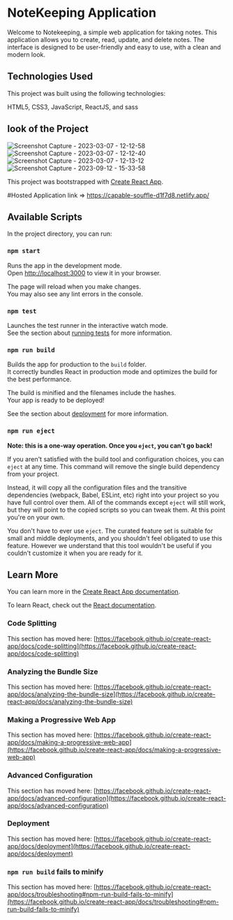 
# NoteKeeping Application

Welcome to Notekeeping, a simple web application for taking notes. This application allows you to create, read, update, and delete notes. The interface is designed to be user-friendly and easy to use, with a clean and modern look.

## Technologies Used
 This project was built using the following technologies:

HTML5,
CSS3,
JavaScript,
ReactJS,
and
sass

## look of the Project

![Screenshot Capture - 2023-03-07 - 12-12-58](https://user-images.githubusercontent.com/115978151/223345984-af074ae8-eee8-461c-a9f9-cbe020fcc9ea.png)
![Screenshot Capture - 2023-03-07 - 12-12-40](https://user-images.githubusercontent.com/115978151/223346002-9516d9f2-275b-40ae-af79-223af71f6b04.png)
![Screenshot Capture - 2023-03-07 - 12-13-12](https://user-images.githubusercontent.com/115978151/223346027-0767c827-3404-4fa1-93d3-342e9859b06c.png)
![Screenshot Capture - 2023-09-12 - 15-33-58](https://github.com/abhishek-06-singh/Frontend-Assignment/assets/115978151/6bf2fbdd-9d24-4a61-81cb-383138d07fb2)

This project was bootstrapped with [Create React App](https://github.com/facebook/create-react-app).


#Hosted Application 
link => https://capable-souffle-d1f7d8.netlify.app/

## Available Scripts

In the project directory, you can run:

### `npm start`

Runs the app in the development mode.\
Open [http://localhost:3000](http://localhost:3000) to view it in your browser.

The page will reload when you make changes.\
You may also see any lint errors in the console.

### `npm test`

Launches the test runner in the interactive watch mode.\
See the section about [running tests](https://facebook.github.io/create-react-app/docs/running-tests) for more information.

### `npm run build`

Builds the app for production to the `build` folder.\
It correctly bundles React in production mode and optimizes the build for the best performance.

The build is minified and the filenames include the hashes.\
Your app is ready to be deployed!

See the section about [deployment](https://facebook.github.io/create-react-app/docs/deployment) for more information.

### `npm run eject`

**Note: this is a one-way operation. Once you `eject`, you can't go back!**

If you aren't satisfied with the build tool and configuration choices, you can `eject` at any time. This command will remove the single build dependency from your project.

Instead, it will copy all the configuration files and the transitive dependencies (webpack, Babel, ESLint, etc) right into your project so you have full control over them. All of the commands except `eject` will still work, but they will point to the copied scripts so you can tweak them. At this point you're on your own.

You don't have to ever use `eject`. The curated feature set is suitable for small and middle deployments, and you shouldn't feel obligated to use this feature. However we understand that this tool wouldn't be useful if you couldn't customize it when you are ready for it.

## Learn More

You can learn more in the [Create React App documentation](https://facebook.github.io/create-react-app/docs/getting-started).

To learn React, check out the [React documentation](https://reactjs.org/).

### Code Splitting

This section has moved here: [https://facebook.github.io/create-react-app/docs/code-splitting](https://facebook.github.io/create-react-app/docs/code-splitting)

### Analyzing the Bundle Size

This section has moved here: [https://facebook.github.io/create-react-app/docs/analyzing-the-bundle-size](https://facebook.github.io/create-react-app/docs/analyzing-the-bundle-size)

### Making a Progressive Web App

This section has moved here: [https://facebook.github.io/create-react-app/docs/making-a-progressive-web-app](https://facebook.github.io/create-react-app/docs/making-a-progressive-web-app)

### Advanced Configuration

This section has moved here: [https://facebook.github.io/create-react-app/docs/advanced-configuration](https://facebook.github.io/create-react-app/docs/advanced-configuration)

### Deployment

This section has moved here: [https://facebook.github.io/create-react-app/docs/deployment](https://facebook.github.io/create-react-app/docs/deployment)

### `npm run build` fails to minify

This section has moved here: [https://facebook.github.io/create-react-app/docs/troubleshooting#npm-run-build-fails-to-minify](https://facebook.github.io/create-react-app/docs/troubleshooting#npm-run-build-fails-to-minify)
